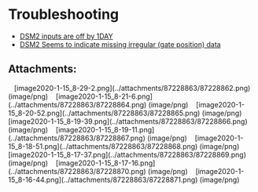 # Troubleshooting

-   [DSM2 inputs are off by 1DAY](../faqs/DSM2_inputs_are_off_by_1DAY.md)
-   [DSM2 Seems to indicate missing irregular (gate position) data](../faqs/DSM2_Seems_to_indicate_missing_irregular_gate_position_data.md)

## Attachments:

<img src="images/icons/bullet_blue.gif" width="8" height="8" />
[image2020-1-15_8-29-2.png](../attachments/87228863/87228862.png)
(image/png)  
<img src="images/icons/bullet_blue.gif" width="8" height="8" />
[image2020-1-15_8-21-6.png](../attachments/87228863/87228864.png)
(image/png)  
<img src="images/icons/bullet_blue.gif" width="8" height="8" />
[image2020-1-15_8-20-52.png](../attachments/87228863/87228865.png)
(image/png)  
<img src="images/icons/bullet_blue.gif" width="8" height="8" />
[image2020-1-15_8-19-39.png](../attachments/87228863/87228866.png)
(image/png)  
<img src="images/icons/bullet_blue.gif" width="8" height="8" />
[image2020-1-15_8-19-11.png](../attachments/87228863/87228867.png)
(image/png)  
<img src="images/icons/bullet_blue.gif" width="8" height="8" />
[image2020-1-15_8-18-51.png](../attachments/87228863/87228868.png)
(image/png)  
<img src="images/icons/bullet_blue.gif" width="8" height="8" />
[image2020-1-15_8-17-37.png](../attachments/87228863/87228869.png)
(image/png)  
<img src="images/icons/bullet_blue.gif" width="8" height="8" />
[image2020-1-15_8-17-16.png](../attachments/87228863/87228870.png)
(image/png)  
<img src="images/icons/bullet_blue.gif" width="8" height="8" />
[image2020-1-15_8-16-44.png](../attachments/87228863/87228871.png)
(image/png)  

